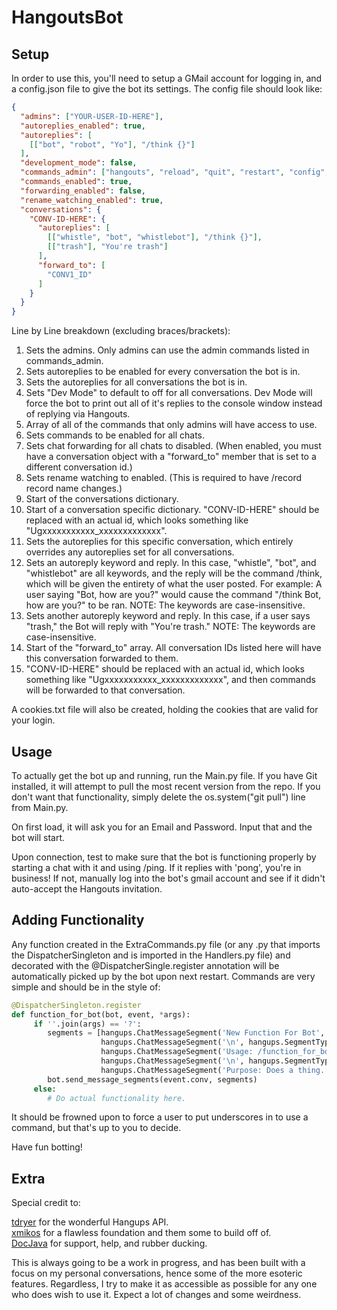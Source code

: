 HangoutsBot
==============

Setup
--------------

In order to use this, you'll need to setup a GMail account for logging in, and a config.json file to give the bot its settings. The config file should look like:

```JSON
{
  "admins": ["YOUR-USER-ID-HERE"],
  "autoreplies_enabled": true,
  "autoreplies": [
    [["bot", "robot", "Yo"], "/think {}"]
  ],
  "development_mode": false,
  "commands_admin": ["hangouts", "reload", "quit", "restart", "config", "restart", "block"],
  "commands_enabled": true,
  "forwarding_enabled": false,
  "rename_watching_enabled": true,
  "conversations": {
    "CONV-ID-HERE": {
      "autoreplies": [
        [["whistle", "bot", "whistlebot"], "/think {}"],
        [["trash"], "You're trash"]
      ],
      "forward_to": [  
        "CONV1_ID" 
      ]
    }
  }
}
```

Line by Line breakdown (excluding braces/brackets):  
  
1. Sets the admins. Only admins can use the admin commands listed in commands_admin.  
2. Sets autoreplies to be enabled for every conversation the bot is in.  
3. Sets the autoreplies for all conversations the bot is in.  
4. Sets "Dev Mode" to default to off for all conversations. Dev Mode will force the bot to print out all of it's replies to the console window instead of replying via Hangouts.  
5. Array of all of the commands that only admins will have access to use.  
6. Sets commands to be enabled for all chats.  
7. Sets chat forwarding for all chats to disabled. (When enabled, you must have a conversation object with a "forward_to" member that is set to a different conversation id.)  
8. Sets rename watching to enabled. (This is required to have /record record name changes.)  
9. Start of the conversations dictionary.  
10. Start of a conversation specific dictionary. "CONV-ID-HERE" should be replaced with an actual id, which looks something like "Ugxxxxxxxxxxx_xxxxxxxxxxxxx".  
11. Sets the autoreplies for this specific conversation, which entirely overrides any autoreplies set for all conversations.  
12. Sets an autoreply keyword and reply. In this case, "whistle", "bot", and "whistlebot" are all keywords, and the reply will be the command /think, which will be given the entirety of what the user posted. For example: A user saying "Bot, how are you?" would cause the command "/think Bot, how are you?" to be ran. NOTE: The keywords are case-insensitive.  
13. Sets another autoreply keyword and reply. In this case, if a user says "trash," the Bot will reply with "You're trash." NOTE: The keywords are case-insensitive.  
14. Start of the "forward_to" array. All conversation IDs listed here will have this conversation forwarded to them.  
15. "CONV-ID-HERE" should be replaced with an actual id, which looks something like "Ugxxxxxxxxxxx_xxxxxxxxxxxxx", and then commands will be forwarded to that conversation.  

A cookies.txt file will also be created, holding the cookies that are valid for your login.  
  
Usage
--------------
To actually get the bot up and running, run the Main.py file. If you have Git installed, it will attempt to pull the 
most recent version from the repo. If you don't want that functionality, simply delete the os.system("git pull") line from
Main.py.  

On first load, it will ask you for an Email and Password. Input that and the bot will start.    

Upon connection, test to make sure that the bot is functioning properly by starting a chat with it and using /ping. If it replies with 'pong', you're in business! If not, manually log into the bot's gmail account and see if it didn't auto-accept the Hangouts invitation.  

Adding Functionality
-------
Any function created in the ExtraCommands.py file (or any .py that imports the DispatcherSingleton and is imported in the Handlers.py file) and decorated with the @DispatcherSingle.register annotation will be automatically picked up by the bot upon next restart. Commands are very simple and should be in the style of:  

```python  
@DispatcherSingleton.register
def function_for_bot(bot, event, *args):
     if ''.join(args) == '?':
        segments = [hangups.ChatMessageSegment('New Function For Bot', is_bold=True),
                    hangups.ChatMessageSegment('\n', hangups.SegmentType.LINE_BREAK),
                    hangups.ChatMessageSegment('Usage: /function_for_bot <required argument> <optional: optional argument>'),
                    hangups.ChatMessageSegment('\n', hangups.SegmentType.LINE_BREAK),
                    hangups.ChatMessageSegment('Purpose: Does a thing.')]
        bot.send_message_segments(event.conv, segments)
     else:
        # Do actual functionality here.
```  

It should be frowned upon to force a user to put underscores in to use a command, but that's up to you to decide.  
  
  
Have fun botting!

Extra
-----------
  
Special credit to:  
  
[tdryer](https://github.com/tdryer/hangups) for the wonderful Hangups API.  
[xmikos](https://github.com/xmikos/hangupsbot) for a flawless foundation and them some to build off of.  
[DocJava](https://github.com/DocJava) for support, help, and rubber ducking.
  
  
This is always going to be a work in progress, and has been built with a focus on my personal conversations, hence some of the more esoteric features. Regardless, I try to make it as accessible as possible for any one who does wish to use it. Expect a lot of changes and some weirdness.